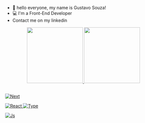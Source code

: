 - 👋 hello everyone, my name is Gustavo Souza!
- 💻 I'm a Front-End Developer
- Contact me on my linkedin

<div align="center">
  <a href="https://github.com/Gustavosouza2">
  <img height="180em" src="https://github-readme-stats.vercel.app/api?username=Gustavosouza2&show_icons=true&theme=dark&include_all_commits=true&count_private=true"/>
  <img height="180em" src="https://github-readme-stats.vercel.app/api/top-langs/?username=Gustavosouza2&layout=compact&langs_count=7&theme=dark"/>
</div>


<div style="display: inline_block"><br>
 
  <img  alt="Next"  
 src="https://cdn.jsdelivr.net/gh/devicons/devicon@latest/icons/nextjs/nextjs-original.svg" />
          

   <img  alt="React"   src="https://cdn.jsdelivr.net/gh/devicons/devicon@latest/icons/react/react-original.svg" />
        
  <img  alt="Type"  src="https://cdn.jsdelivr.net/gh/devicons/devicon@latest/icons/typescript/typescript-original.svg">

  <img  alt="Js"   
 src="https://cdn.jsdelivr.net/gh/devicons/devicon@latest/icons/javascript/javascript-original.svg" />
          
</div>

